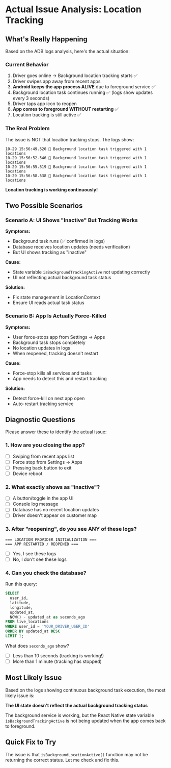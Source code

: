 # Actual Issue Analysis: Location Tracking

## What's Really Happening

Based on the ADB logs analysis, here's the actual situation:

### Current Behavior
1. Driver goes online → Background location tracking starts ✅
2. Driver swipes app away from recent apps
3. **Android keeps the app process ALIVE** due to foreground service ✅
4. Background location task continues running ✅ (logs show updates every 3 seconds)
5. Driver taps app icon to reopen
6. **App comes to foreground WITHOUT restarting** ✅
7. Location tracking is still active ✅

### The Real Problem

The issue is NOT that location tracking stops. The logs show:
```
10-29 15:56:49.520 📍 Background location task triggered with 1 locations
10-29 15:56:52.546 📍 Background location task triggered with 1 locations
10-29 15:56:55.519 📍 Background location task triggered with 1 locations
10-29 15:56:58.538 📍 Background location task triggered with 1 locations
```

**Location tracking is working continuously!**

## Two Possible Scenarios

### Scenario A: UI Shows "Inactive" But Tracking Works
**Symptoms:**
- Background task runs (✅ confirmed in logs)
- Database receives location updates (needs verification)
- But UI shows tracking as "inactive"

**Cause:**
- State variable `isBackgroundTrackingActive` not updating correctly
- UI not reflecting actual background task status

**Solution:**
- Fix state management in LocationContext
- Ensure UI reads actual task status

### Scenario B: App Is Actually Force-Killed
**Symptoms:**
- User force-stops app from Settings → Apps
- Background task stops completely
- No location updates in logs
- When reopened, tracking doesn't restart

**Cause:**
- Force-stop kills all services and tasks
- App needs to detect this and restart tracking

**Solution:**
- Detect force-kill on next app open
- Auto-restart tracking service

## Diagnostic Questions

Please answer these to identify the actual issue:

### 1. How are you closing the app?
- [ ] Swiping from recent apps list
- [ ] Force stop from Settings → Apps
- [ ] Pressing back button to exit
- [ ] Device reboot

### 2. What exactly shows as "inactive"?
- [ ] A button/toggle in the app UI
- [ ] Console log message
- [ ] Database has no recent location updates
- [ ] Driver doesn't appear on customer map

### 3. After "reopening", do you see ANY of these logs?
```
=== LOCATION PROVIDER INITIALIZATION ===
=== APP RESTARTED / REOPENED ===
```
- [ ] Yes, I see these logs
- [ ] No, I don't see these logs

### 4. Can you check the database?
Run this query:
```sql
SELECT
  user_id,
  latitude,
  longitude,
  updated_at,
  NOW() - updated_at as seconds_ago
FROM live_locations
WHERE user_id = 'YOUR_DRIVER_USER_ID'
ORDER BY updated_at DESC
LIMIT 1;
```

What does `seconds_ago` show?
- [ ] Less than 10 seconds (tracking is working!)
- [ ] More than 1 minute (tracking has stopped)

## Most Likely Issue

Based on the logs showing continuous background task execution, the most likely issue is:

**The UI state doesn't reflect the actual background tracking status**

The background service is working, but the React Native state variable `isBackgroundTrackingActive` is not being updated when the app comes back to foreground.

## Quick Fix to Try

The issue is that `isBackgroundLocationActive()` function may not be returning the correct status. Let me check and fix this.
